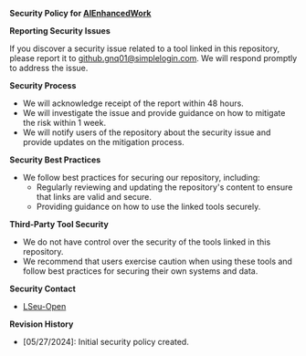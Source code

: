 **Security Policy for [AIEnhancedWork](https://github.com/smile101603/AIEnhancedWork)**

**Reporting Security Issues**

If you discover a security issue related to a tool linked in this repository, please report it to github.gnq01@simplelogin.com. We will respond promptly to address the issue.

**Security Process**

* We will acknowledge receipt of the report within 48 hours.
* We will investigate the issue and provide guidance on how to mitigate the risk within 1 week.
* We will notify users of the repository about the security issue and provide updates on the mitigation process.

**Security Best Practices**

* We follow best practices for securing our repository, including:
	+ Regularly reviewing and updating the repository's content to ensure that links are valid and secure.
	+ Providing guidance on how to use the linked tools securely.

**Third-Party Tool Security**

* We do not have control over the security of the tools linked in this repository.
* We recommend that users exercise caution when using these tools and follow best practices for securing their own systems and data.

**Security Contact**

* [LSeu-Open](https://github.com/smile101603)

**Revision History**

* [05/27/2024]: Initial security policy created.
